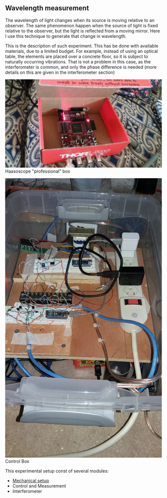 ## Wavelength measurement

The wavelength of light changes when its source is moving relative to an observer. The same phenomenon happen when the source of light is fixed relative to the observer, but the light is reflected from a moving mirror. Here I use this technique to generate that change in wavelength.
 
This is the description of such experiment. This has be done with available materials, due to a limited budget.
For example, instead of using an optical table, the elements are placed over a concrete floor, so it is subject to naturally occurring vibrations.
That is not a problem in this case, as the interferometer is common, and only the phase difference is needed (more details on this are given in the interferometer section) 

![Image](images/HaasoscopeInBox_20180831_113711.jpg)
Haasoscope "professional" box


![Image](images/controlBox_20181006_171209.jpg)
Control Box

This experimental setup const of several modules:

- [Mechanical setup](mechanicalSetup/index.md)
- Control and Measurement
- Interferometer
